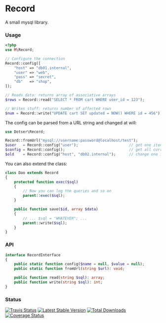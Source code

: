 # Record

A small mysql library.



### Usage

```php
<?php
use M\Record;

// Configure the connection
Record::config([
    "host" => "db01.internal",
    "user" => "web",
    "pass" => "secret",
    "db"   => "shop",
]);

// Reads data: returns array of associative arrays
$rows = Record::read("SELECT * FROM cart WHERE user_id = 123");

// Writes stuff: returns number of affected rows
$num = Record::write("UPDATE cart SET updated = NOW() WHERE id = 456");
```


The config can be parsed from a URL string and changed at will:

```php
use Dotser\Record;

Record::fromUrl("mysql://username:password@localhost/test");
$user   = Record::config("user");                       // get one item back
$config = Record::config();                             // get all current config back
$old    = Record::config("host", "db02.internal");      // change one item, returns old value
```



You can also extend the class:

```php
class Dao extends Record
{
    protected function exec($sql)
    {
        // Now you can log the queries and so on
        parent::exec($sql);
    }

    public function save($id, array $data)
    {
        // ... $sql = "WHATEVER"; ...
        parent::write($sql);
    }
}
```



### API

```php
interface RecordInterface
{
    public static function config($name = null, $value = null);
    public static function fromUrl(string $url): void;

    public function read(string $sql): array;
    public function write(string $sql): int;
}
```


### Status

[![Travis Status](https://api.travis-ci.org/dotser/record.svg?branch=master)](https://travis-ci.org/dotser/record)
[![Latest Stable Version](https://poser.pugx.org/dotser/record/v/stable)](https://packagist.org/packages/dotser/record)
[![Total Downloads](https://poser.pugx.org/dotser/record/downloads)](https://packagist.org/packages/dotser/record)
[![Coverage Status](https://coveralls.io/repos/github/dotser/record/badge.svg?branch=master)](https://coveralls.io/github/dotser/record?branch=master)
